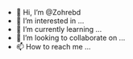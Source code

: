 - 👋 Hi, I’m @Zohrebd
- 👀 I’m interested in ...
- 🌱 I’m currently learning ...
- 💞️ I’m looking to collaborate on ...
- 📫 How to reach me ...

<!---
Zohrebd/Zohrebd is a ✨ special ✨ repository because its `README.md` (this file) appears on your GitHub profile.
You can click the Preview link to take a look at your changes.
--->
